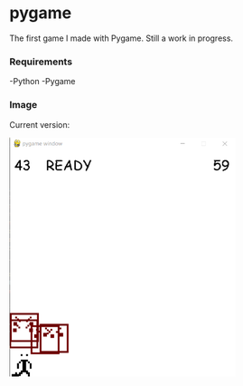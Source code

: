 # pygame

The first game I made with Pygame. Still a work in progress.

### Requirements

-Python
-Pygame


### Image

Current version:

<img src="/img/pygame-example.png" alt="Screenshot of the current version game window" width="400"/>

